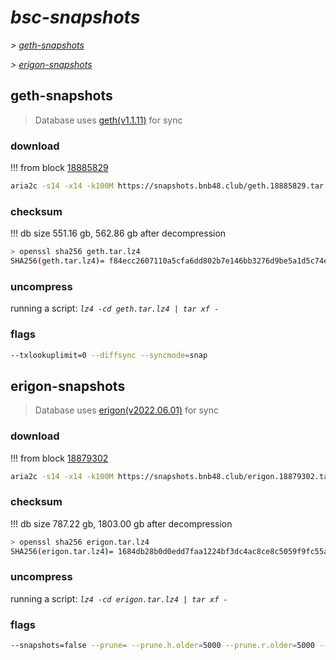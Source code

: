 # *bsc-snapshots*


*\> [geth-snapshots](#geth-snapshots)*

*\> [erigon-snapshots](#erigon-snapshots)*


## geth-snapshots


> Database uses [geth(v1.1.11)](https://github.com/bnb-chain/bsc/releases/tag/v1.1.11) for sync


### download

<!-- begin_geth -->

!!! from block [18885829](https://bscscan.com/block/18885829)
```bash
aria2c -s14 -x14 -k100M https://snapshots.bnb48.club/geth.18885829.tar.lz4 -o geth.tar.lz4
```


### checksum


!!! db size 551.16 gb, 562.86 gb after decompression
```bash
> openssl sha256 geth.tar.lz4
SHA256(geth.tar.lz4)= f84ecc2607110a5cfa6dd802b7e146bb3276d9be5a1d5c74e65b6e7af6a6b59f
```

<!-- end_geth -->

### uncompress


running a script: _`lz4 -cd geth.tar.lz4 | tar xf -`_


### flags


```bash
--txlookuplimit=0 --diffsync --syncmode=snap
```


## erigon-snapshots


> Database uses [erigon(v2022.06.01)](https://github.com/ledgerwatch/erigon/releases/tag/v2022.06.01) for sync


### download

<!-- begin_erigon -->

!!! from block [18879302](https://bscscan.com/block/18879302)
```bash
aria2c -s14 -x14 -k100M https://snapshots.bnb48.club/erigon.18879302.tar.lz4 -o erigon.tar.lz4
```


### checksum


!!! db size 787.22 gb, 1803.00 gb after decompression
```bash
> openssl sha256 erigon.tar.lz4
SHA256(erigon.tar.lz4)= 1684db28b0d0edd7faa1224bf3dc4ac8ce8c5059f9fc55a6e1f6f3d1ba4ffcb8
```

<!-- end_erigon -->

### uncompress


running a script: _`lz4 -cd erigon.tar.lz4 | tar xf -`_


### flags


```bash
--snapshots=false --prune= --prune.h.older=5000 --prune.r.older=5000 --prune.t.older=5000 --prune.c.older=5000
```
